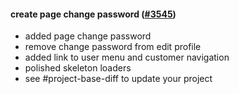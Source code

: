 #### create page change password ([#3545](https://github.com/shopsys/shopsys/pull/3545))

-   added page change password
-   remove change password from edit profile
-   added link to user menu and customer navigation
-   polished skeleton loaders
-   see #project-base-diff to update your project
